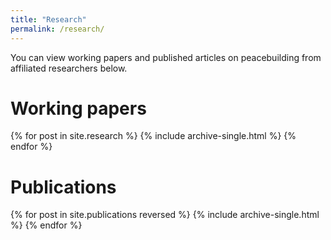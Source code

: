 ```yaml
---
title: "Research"
permalink: /research/
---
```


You can view working papers and published articles on peacebuilding from
affiliated researchers below.

# Working papers

{% for post in site.research %}
  {% include archive-single.html %}
{% endfor %}

# Publications

{% for post in site.publications reversed %}
  {% include archive-single.html %}
{% endfor %}